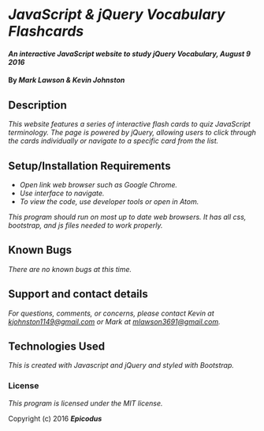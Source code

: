 # _JavaScript & jQuery Vocabulary Flashcards_

#### _An interactive JavaScript website to study jQuery Vocabulary, August 9 2016_

#### By _**Mark Lawson & Kevin Johnston**_

## Description

_This website features a series of interactive flash cards to quiz JavaScript terminology. The page is powered by jQuery, allowing users to click through the cards individually or navigate to a specific card from the list._

## Setup/Installation Requirements

* _Open link web browser such as Google Chrome._
* _Use interface to navigate._
* _To view the code, use developer tools or open in Atom._

_This program should run on most up to date web browsers.  It has all css, bootstrap, and js files needed to work properly._

## Known Bugs

_There are no known bugs at this time._

## Support and contact details

_For questions, comments, or concerns, please contact Kevin at kjohnston1149@gmail.com or Mark at mlawson3691@gmail.com._

## Technologies Used

_This is created with Javascript and jQuery and styled with Bootstrap._

### License

*This program is licensed under the MIT license.*

Copyright (c) 2016 **_Epicodus_**

